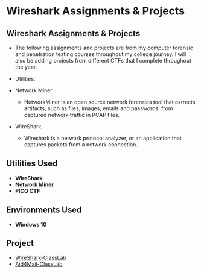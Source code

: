 # Wireshark Assignments & Projects

<h2>Wireshark Assignments & Projects</h2>

- The following assignments and projects are from my computer forensic and penetration testing courses throughout my college journey. I will also be adding projects from different CTFs that I complete throughout the year.
  
- Utilities:
- Network Miner
  - NetworkMiner is an open source network forensics tool that extracts artifacts, such as files, images, emails and passwords, from captured network traffic in PCAP files. 
- WireShark
  - Wireshark is a network protocol analyzer, or an application that captures packets from a network connection.

<h2>Utilities Used</h2>

- <b>WireShark</b>
- <b>Network Miner</b>
- <b>PICO CTF</b>

<h2>Environments Used </h2>

- <b>Windows 10</b>

<h2>Project</h2>

- [WireShark-ClassLab](https://github.com/Roberto0059/WireShark/blob/9cf0ef29913093d0bc4e47f3fcd5d7542c7889d0/Roberto_InClassLab1.pdf)
- [Aid4Mail-ClassLab](https://github.com/Roberto0059/WireShark/blob/b70fdf2077698b0c9e500e81e900008ee3e9c68e/Roberto_In_Class-Lab_Aid4Mail.pdf)

